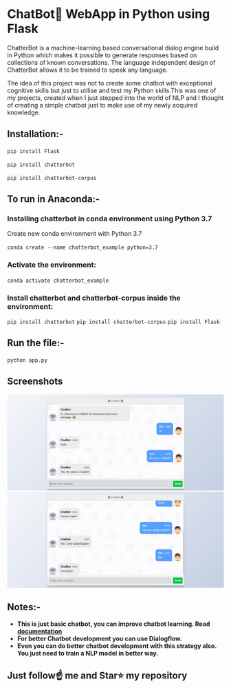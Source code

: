 # ChatBot💬 WebApp in Python using Flask
ChatterBot is a machine-learning based conversational dialog engine build in Python which makes it possible to generate responses based on collections of known conversations. The language independent design of ChatterBot allows it to be trained to speak any language.

The idea of this project was not to create some chatbot with exceptional cognitive skills but just to utilise and test my Python skills.This was one of my projects, created when I just stepped into the world of NLP and I thought of creating a simple chatbot just to make use of my newly acquired knowledge.

## Installation:-

`pip install Flask`

`pip install chatterbot`

`pip install chatterbot-corpus`

## To run in Anaconda:-
### Installing chatterbot in conda environment using Python 3.7
Create new conda environment with Python 3.7

`conda create --name chatterbot_example python=3.7`
### Activate the environment:
`conda activate chatterbot_example`
### Install chatterbot and chatterbot-corpus inside the environment:
`pip install chatterbot`
`pip install chatterbot-corpus`
`pip install Flask`

## Run the file:-
`python app.py`

## Screenshots
![Header Image](2.png)
![Header Image](1.png)


## Notes:- 
- **This is just basic chatbot, you can improve chatbot learning. Read [documentation](https://pypi.org/project/ChatterBot/)**
- **For better Chatbot development you can use Dialogflow.**
- **Even you can do better chatbot development with this strategy also. You just need to train a NLP model in better way.**


## Just follow☝️ me and Star⭐ my repository 

